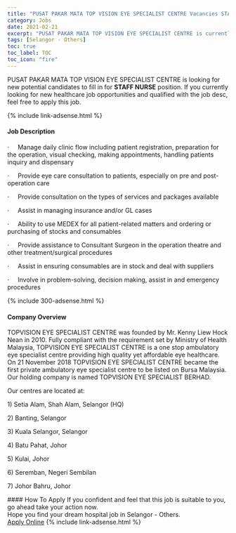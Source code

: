 ```yaml
---
title: "PUSAT PAKAR MATA TOP VISION EYE SPECIALIST CENTRE Vacancies STAFF NURSE" 
category: Jobs 
date: 2021-02-21 
excerpt: "PUSAT PAKAR MATA TOP VISION EYE SPECIALIST CENTRE is currently looking for suitable person to fill in the STAFF NURSE which positioned at Selangor - Others" 
tags: [Selangor - Others] 
toc: true 
toc_label: TOC 
toc_icon: "fire" 
--- 
```


<p>PUSAT PAKAR MATA TOP VISION EYE SPECIALIST CENTRE is looking for new potential candidates to fill in for <b>STAFF NURSE</b> position. If you currently looking for new healthcare job opportunities and qualified with the job desc, feel free to apply this job.
</p>{% include link-adsense.html %} 
<div><div><h4>Job Description</h4></div><div><div><span><div><p>&#183;&#160;&#160;&#160;&#160;&#160;Manage daily clinic flow including patient registration, preparation for the operation, visual checking, making appointments, handling patients inquiry and dispensary</p><p>&#183;&#160;&#160;&#160;&#160;&#160;Provide eye care consultation to patients, especially on pre and post-operation care</p><p>&#183;&#160;&#160;&#160;&#160;&#160;Provide consultation on the types of services and packages available</p><p>&#183;&#160;&#160;&#160;&#160;&#160;Assist in managing insurance and/or GL cases</p><p>&#183;&#160;&#160;&#160;&#160;&#160;Ability to use MEDEX for all patient-related matters and ordering or purchasing of stocks and consumables</p><p>&#183;&#160;&#160;&#160;&#160;&#160;Provide assistance to Consultant Surgeon in the operation theatre and other treatment/surgical procedures</p><p>&#183;&#160;&#160;&#160;&#160;&#160;Assist in ensuring consumables are in stock and deal with suppliers</p><p>&#183;&#160;&#160;&#160;&#160;&#160;Involve in problem-solving, decision making, assist in and emergency procedures</p></div></span></div></div></div> 
{% include 300-adsense.html %} 
<div><div><h4>Company Overview</h4></div><div><div><span><div><p>TOPVISION EYE SPECIALIST CENTRE was founded by Mr. Kenny Liew Hock Nean in 2010. Fully compliant with the requirement set by Ministry of Health Malaysia, TOPVISION EYE SPECIALIST CENTRE is a one stop ambulatory eye specialist centre providing high quality yet affordable eye healthcare. On 21 November 2018 TOPVISION EYE SPECIALIST CENTRE became the first private ambulatory eye specialist centre to be listed on Bursa Malaysia. Our holding company is named TOPVISION EYE SPECIALIST BERHAD.</p><p>Our centres are located at:</p><p>1)&#160;Setia Alam, Shah Alam, Selangor (HQ)</p><p>2) Banting, Selangor</p><p>3) Kuala Selangor, Selangor</p><p>4) Batu Pahat, Johor</p><p>5) Kulai, Johor</p><p>6) Seremban, Negeri Sembilan</p><p>7) Johor Bahru, Johor</p></div></span></div></div></div> 
#### How To Apply 
If you confident and feel that this job is suitable to you, go ahead take your action now. <br/> 
Hope you find your dream hospital job in Selangor - Others. <br/> 
<a href="https://www.jobstreet.com.my/en/job/staff-nurse-4486531?jobId=jobstreet-my-job-4486531" class="btn btn--warning" target="_blank" rel="nofollow noopenner">Apply Online</a> 
{% include link-adsense.html %} 